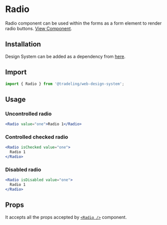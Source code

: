 # Radio

Radio component can be used within the forms as a form element to render radio
buttons.
[View Component](https://design-system.tradelingdev.com/?path=/story/form-elements--radio).

## Installation

Design System can be added as a dependency from
[here](https://github.com/tradeling/web-design-system-sdk/releases).

## Import

```jsx
import { Radio } from '@tradeling/web-design-system';
```

## Usage

### Uncontrolled radio

```jsx
<Radio value="one">Radio 1</Radio>
```

### Controlled checked radio

```jsx
<Radio isChecked value="one">
  Radio 1
</Radio>
```

### Disabled radio

```jsx
<Radio isDisabled value="one">
  Radio 1
</Radio>
```

## Props

It accepts all the props accepted by [`<Radio />`](https://chakra-ui.com/radio)
component.
